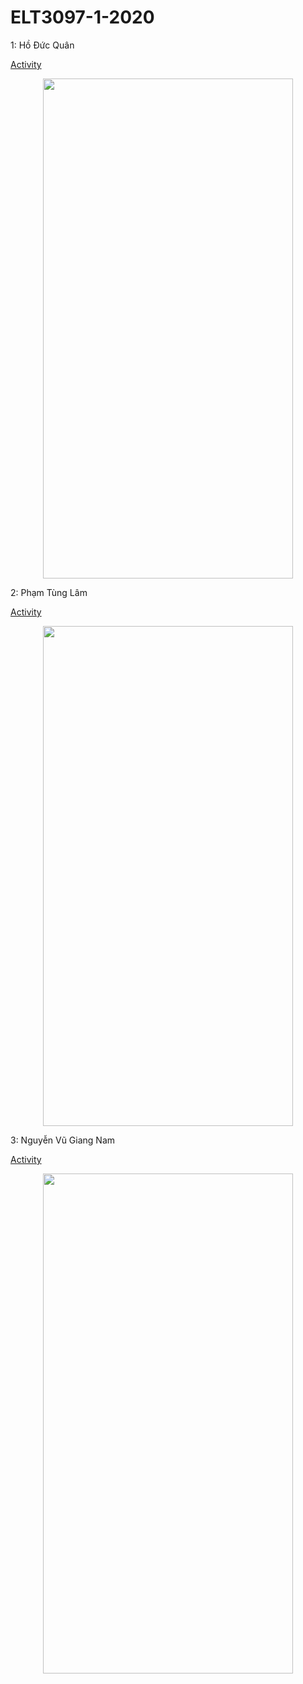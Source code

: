 # ELT3097-1-2020

1: Hồ Đức Quân

[Activity]()

<p align="center">
  <img width="400" height="800" src="">
</p>

2: Phạm Tùng Lâm 

[Activity]()

<p align="center">
  <img width="400" height="800" src="">
</p>

3: Nguyễn Vũ Giang Nam

[Activity]()


<p align="center">
  <img width="400" height="800" src="">
</p>
